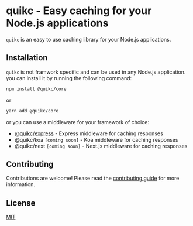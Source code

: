 # quikc - Easy caching for your Node.js applications

`quikc` is an easy to use caching library for your Node.js applications. 

## Installation

`quikc` is not framwork specific and can be used in any Node.js application.
you can install it by running the following command:

```bash
npm install @quikc/core
```

or

```bash
yarn add @quikc/core
```

or you can use a middleware for your framework of choice:

- [@quikc/express](/packages/express) - Express middleware for caching responses
- @quikc/koa `[coming soon]` - Koa middleware for caching responses
- @quikc/next `[coming soon]` - Next.js middleware for caching responses

## Contributing

Contributions are welcome! Please read the [contributing guide](CONTRIBUTING.md) for more information.

## License

[MIT](https://github.com/triyanox/iamjs/blob/main/LICENSE)